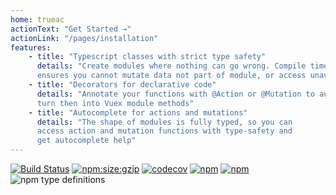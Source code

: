 ```yaml
---
home: trueac
actionText: "Get Started →"
actionLink: "/pages/installation"
features:
    - title: "Typescript classes with strict type safety"
      details: "Create modules where nothing can go wrong. Compile time type-checking
      ensures you cannot mutate data not part of module, or access unavailable fields"
    - title: "Decorators for declarative code"
      details: "Annotate your functions with @Action or @Mutation to automatically
      turn then into Vuex module methods"
    - title: "Autocomplete for actions and mutations"
      details: "The shape of modules is fully typed, so you can 
      access action and mutation functions with type-safety and
      get autocomplete help"
---
```


<content-center>

<sponsor-cb/>

[![Build Status](https://travis-ci.org/championswimmer/vuex-module-decorators.svg?branch=master)](https://travis-ci.org/championswimmer/vuex-module-decorators)
[![npm:size:gzip](https://img.shields.io/bundlephobia/minzip/vuex-module-decorators.svg?label=npm:size:gzip)](https://bundlephobia.com/result?p=vuex-module-decorators)
[![codecov](https://codecov.io/gh/championswimmer/vuex-module-decorators/branch/master/graph/badge.svg)](https://codecov.io/gh/championswimmer/vuex-module-decorators)
[![npm](https://img.shields.io/npm/v/vuex-module-decorators.svg)](https://www.npmjs.com/package/vuex-module-decorators)
[![npm](https://img.shields.io/npm/dw/vuex-module-decorators.svg?colorB=ff0033)](https://www.npmjs.com/package/vuex-module-decorators)
![npm type definitions](https://img.shields.io/npm/types/vuex-module-decorators.svg)

</content-center>
